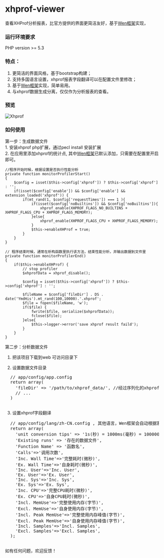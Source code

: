 # xhprof-viewer
查看XHProf分析报表，比官方提供的界面更简洁友好，基于[Wen框架](https://github.com/daviscai/Wen)实现，


### 运行环境要求
PHP version >= 5.3

### 特点：

1. 更简洁的界面风格，基于bootstrap构建；
2. 支持多国语言设置，xhprof报表字段翻译可以在配置文件里修改；
3. 基于[Wen框架](https://github.com/daviscai/Wen)实现，简单易用。
4. 与xhprof数据生成分离，仅仅作为分析报表的查看。


### 预览

![Xhprof](http://wenzzz.com/storage/xhprof.png)


### 如何使用

  第一步：生成数据文件  
    1. 安装xhprof php扩展，通过pecl install 安装扩展  
    2. 在应用里添加xhprof的统计点, 其中[Wen框架](https://github.com/daviscai/Wen)已默认添加，只需要在配置里开启即可。
    
    //程序开始时候，根据设置是否执行性能分析
    private function monitorProfilerStart()
    {
        $config = isset($this->config['xhprof']) ? $this->config['xhprof'] : '';
        if(isset($config['enable']) && $config['enable'] && extension_loaded('xhprof')) {
            if(mt_rand(1, $config['requestTimes']) === 1 ){
                if(isset($config['noBuiltins']) && $config['noBuiltins']){
                    xhprof_enable(XHPROF_FLAGS_NO_BUILTINS + XHPROF_FLAGS_CPU + XHPROF_FLAGS_MEMORY); 
                }else{
                    xhprof_enable(XHPROF_FLAGS_CPU + XHPROF_FLAGS_MEMORY);
                }
                $this->enableXHProf = true;
            }
        }
    }
    
    // 程序结束时候，通常在析构函数里执行该方法，结束性能分析，并输出数据到文件里
    private function monitorProfilerEnd()
    {
        if($this->enableXHProf) {
            // stop profiler
            $xhprofData = xhprof_disable();

            $config = isset($this->config['xhprof']) ? $this->config['xhprof'] : '';

            $fileName = $config['fileDir'] . DS . date('YmdHis').mt_rand(100,10000).'.xhprof';
            $file = fopen($fileName, 'w');
            if($file) {
                fwrite($file, serialize($xhprofData));
                fclose($file);
            }else{
                $this->logger->error('save xhprof result faild');
            }
        }
    }
    
    
  第二步：分析数据文件  
  1. 把该项目下载到web 可访问目录下
  
  2. 设置数据文件目录
  <pre>
  // app/config/app.config  
  return array(
    'fileDir' => '/path/to/xhprof_data/', //经过序列化的xhprof数据目录
    // ...
  )
  </pre>

  3. 设置xhprof字段翻译  
  
  <pre>
  // app/config/lang/zh-CN.config , 其他语言，Wen框架会自动根据客户端语言找到对应的语言配置，如 en-US.config  
  return array(
    'unit conversion tips' => '1s(秒) = 1000ms(毫秒) = 1000000μs(微秒)；1KB = 1024 bytes(字节)',
    'Existing runs' => '存在的数据文件',
    'Function Name' => '函数名',
    'Calls'=>'调用次数',
    'Inc. Wall Time'=>'完整耗时(微秒)',
    'Ex. Wall Time'=>'自身耗时(微秒)',
    'Inc. User'=>'Inc. User',
    'Ex. User'=>'Ex. User',
    'Inc. Sys'=>'Inc. Sys',
    'Ex. Sys'=>'Ex. Sys',
    'Inc. CPU'=>'完整CPU耗时(微秒)',
    'Ex. CPU'=>'自身CPU耗时(微秒)',
    'Incl. MemUse'=>'完整使用内存(字节)',
    'Excl. MemUse'=>'自身使用内存(字节)',
    'Incl. Peak MemUse'=>'完整使用内存峰值(字节)',
    'Excl. Peak MemUse'=>'自身使用内存峰值(字节)',
    'Incl. Samples'=>'Incl. Samples',
    'Excl. Samples'=>'Excl. Samples',
  );
  </pre>
  
  如有任何问题，欢迎反馈！
  
